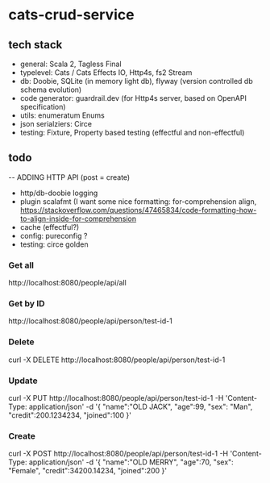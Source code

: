 # cats-crud-service

## tech stack
- general: Scala 2, Tagless Final
- typelevel: Cats / Cats Effects IO, Http4s, fs2 Stream
- db: Doobie, SQLite (in memory light db), flyway (version controlled db schema evolution)
- code generator: guardrail.dev (for Http4s server, based on OpenAPI specification)
- utils: enumeratum Enums 
- json serialziers: Circe
- testing: Fixture, Property based testing (effectful and non-effectful)

## todo
-- ADDING HTTP API (post = create)
- http/db-doobie logging
- plugin scalafmt (I want some nice formatting: for-comprehension align, https://stackoverflow.com/questions/47465834/code-formatting-how-to-align-inside-for-comprehension
- cache (effectful?)
- config: pureconfig ?
- testing: circe golden

### Get all
http://localhost:8080/people/api/all

### Get by ID
http://localhost:8080/people/api/person/test-id-1

### Delete
curl -X DELETE http://localhost:8080/people/api/person/test-id-1

### Update
curl -X PUT http://localhost:8080/people/api/person/test-id-1 -H 'Content-Type: application/json' -d '{ "name":"OLD JACK", "age":99, "sex": "Man", "credit":200.1234234, "joined":100 }'
   
### Create
curl -X POST http://localhost:8080/people/api/person/test-id-1 -H 'Content-Type: application/json' -d '{ "name":"OLD MERRY", "age":70, "sex": "Female", "credit":34200.14234, "joined":200 }'
